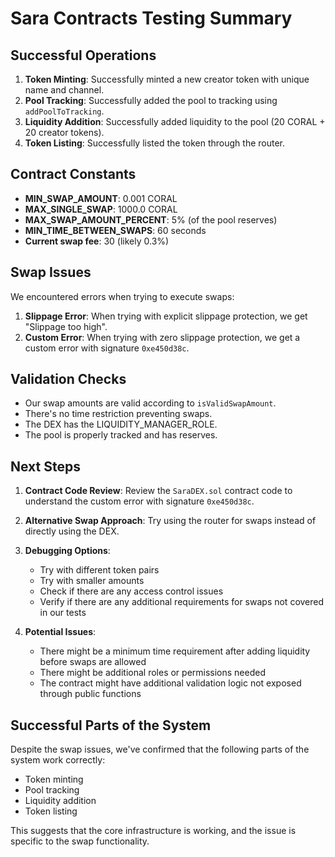 # Sara Contracts Testing Summary

## Successful Operations
1. **Token Minting**: Successfully minted a new creator token with unique name and channel.
2. **Pool Tracking**: Successfully added the pool to tracking using `addPoolToTracking`.
3. **Liquidity Addition**: Successfully added liquidity to the pool (20 CORAL + 20 creator tokens).
4. **Token Listing**: Successfully listed the token through the router.

## Contract Constants
- **MIN_SWAP_AMOUNT**: 0.001 CORAL
- **MAX_SINGLE_SWAP**: 1000.0 CORAL
- **MAX_SWAP_AMOUNT_PERCENT**: 5% (of the pool reserves)
- **MIN_TIME_BETWEEN_SWAPS**: 60 seconds
- **Current swap fee**: 30 (likely 0.3%)

## Swap Issues
We encountered errors when trying to execute swaps:

1. **Slippage Error**: When trying with explicit slippage protection, we get "Slippage too high".
2. **Custom Error**: When trying with zero slippage protection, we get a custom error with signature `0xe450d38c`.

## Validation Checks
- Our swap amounts are valid according to `isValidSwapAmount`.
- There's no time restriction preventing swaps.
- The DEX has the LIQUIDITY_MANAGER_ROLE.
- The pool is properly tracked and has reserves.

## Next Steps

1. **Contract Code Review**: Review the `SaraDEX.sol` contract code to understand the custom error with signature `0xe450d38c`.

2. **Alternative Swap Approach**: Try using the router for swaps instead of directly using the DEX.

3. **Debugging Options**:
   - Try with different token pairs
   - Try with smaller amounts
   - Check if there are any access control issues
   - Verify if there are any additional requirements for swaps not covered in our tests

4. **Potential Issues**:
   - There might be a minimum time requirement after adding liquidity before swaps are allowed
   - There might be additional roles or permissions needed
   - The contract might have additional validation logic not exposed through public functions

## Successful Parts of the System
Despite the swap issues, we've confirmed that the following parts of the system work correctly:
- Token minting
- Pool tracking
- Liquidity addition
- Token listing

This suggests that the core infrastructure is working, and the issue is specific to the swap functionality. 